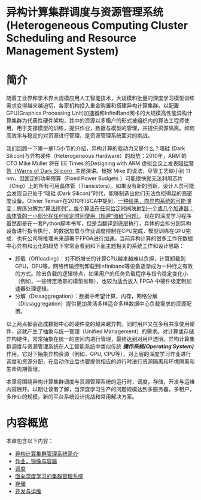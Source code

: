 <!--Copyright © Microsoft Corporation. All rights reserved.
  适用于[License](https://github.com/microsoft/AI-System/blob/main/LICENSE)版权许可-->

# 异构计算集群调度与资源管理系统 (Heterogeneous Computing Cluster Scheduling and Resource Management System)

# 简介 

随着工业界和学术界大规模应用人工智能技术，大规模和批量的深度学习模型训练需求变得越来越迫切，各家机构投入重金购置和搭建异构计算集群。以配置GPU(Graphics Processing Unit)加速器和InfiniBand网卡的大规模高性能异构计算集群为代表性硬件架构，其中的资源以多租户的形式被组织内的算法工程师使用，用于支撑模型的训练，提供作业，数据与模型的管理，并提供资源隔离。如何高效率与稳定的对资源进行管理，是资源管理系统面对的挑战。

我们回顾一下第一章1.5小节的介绍，异构计算的驱动力又是什么？暗硅 (Dark Silicon)与异构硬件（Heterogeneous Hardware）的趋势：2010年，ARM 的 CTO Mike Muller 将在 EE Times 的Designing with ARM 虚拟会议上发表[暗硅警告（Warns of Dark Silicon）](https://www.eetimes.com/arm-cto-warns-of-dark-silicon/)主题演讲。根据 Mike 的说法，尽管工艺缩小到 11 nm，但固定的功率预算（Fixed Power Budgets ）可能很快就无法利用芯片（Chip）上的所有可用晶体管（Transistors）。如果没有新的创新，设计人员可能会发现自己处于“暗硅 (Dark Silicon)”时代，能够制造出他们无法负担得起的高密度设备。Olivier Temam在2010年ISCA中提到，[一种结果，向异构系统的可能演变：程序分解为“算法序列”，每个算法在任何给定时间映射到一个或几个加速器：晶体管的一小部分在任何给定时间使用（规避“暗硅”问题）](https://pages.saclay.inria.fr/olivier.temam/homepage/ISCA2010web.pdf)。现在的深度学习程序虽然都是在一套Python脚本书写，但是当翻译到底层执行，具体的会拆分到异构设备进行指令执行，的数据加载与作业调度控制在CPU完成，模型训练在GPU完成，也有公司将推理未来部署于FPGA进行加速。当前异构计算的很多工作在数据中心异构和云化的趋势下常常会看到和下面主题相关的系统工作和设计思路：
  -  卸载（Offloading）：对不断增长的计算CPU越来越难以负担，计算卸载到GPU，DPU等，网络传输控制卸载到Infiniband等设备逐渐成为一种行之有效的方式。除去负载的逻辑特点，如果用户的任务负载程序与指令稳定变化小（例如，一些特定场景的模型推理），也较为适合放入 FPGA 中硬件级定制加速器处理逻辑。
  -  分解（Dissaggregation）：数据中希望计算，内存，网络分解（Dissaggregation）提供更加灵活多样适合多样数据中心负载需求的资源配置。
  
以上两点都会造成数据中心的硬件变的越来越异构，同时用户又在多租共享使用硬件，这就产生了抽象与统一管理（Unified Management）的需求。对计算或存储异构硬件，常常抽象在统一的空间内进行管理，最终达到对用户透明。异构计算集群调度与资源管理系统在人工智能系统中类似传统 ***操作系统(Operating System)*** 作用，它对下抽象异构资源（例如，GPU, CPU等），对上层的深度学习作业进行调度和资源分配，在启动作业后也要提供相应的运行时进行资源隔离和环境隔离和生命周期管理。

本章将围绕异构计算集群调度与资源管理系统的运行时，调度，存储，开发与运维内容展开。以期让读者了解，当深度学习生产的问题规模达到多服务器，多租户，多作业的规模，新的平台系统设计挑战和常用解决方案。

# 内容概览

本章包含以下内容：

- [异构计算集群管理系统简介](7.1-异构计算集群管理系统简介.md)
- [作业，镜像与容器](7.2-训练作业，镜像与容器.md)
- [调度](7.3-调度.md)
- [面向深度学习的集群管理系统](7.4-面向深度学习的集群管理系统.md)
- [存储](7.5-存储.md)
- [开发与运维](7.6-开发与运维.md)

